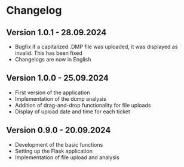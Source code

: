 # Changelog

## Version 1.0.1 - 28.09.2024

- Bugfix if a capitalized .DMP file was uploaded, it was displayed as invalid. This has been fixed
- Changelogs are now in English


## Version 1.0.0 - 25.09.2024

- First version of the application
- Implementation of the dump analysis
- Addition of drag-and-drop functionality for file uploads
- Display of upload date and time for each ticket

## Version 0.9.0 - 20.09.2024

- Development of the basic functions
- Setting up the Flask application
- Implementation of file upload and analysis